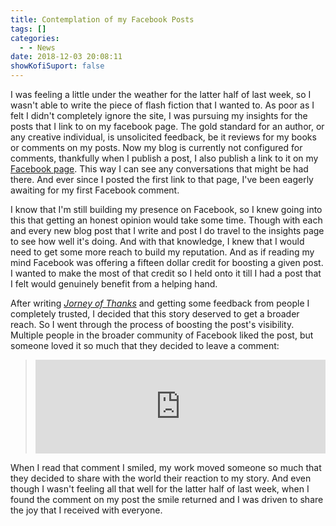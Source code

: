 ```yaml
---
title: Contemplation of my Facebook Posts
tags: []
categories:
  - - News
date: 2018-12-03 20:08:11
showKofiSuport: false
---
```


I was feeling a little under the weather for the latter half of last week, so I wasn't able to write the piece of flash fiction that I wanted to.  As poor as I felt I didn't completely ignore the site, I was pursuing my insights for the posts that I link to on my facebook page.  The gold standard for an author, or any creative individual, is unsolicited feedback, be it reviews for my books or comments on my posts.  Now my blog is currently not configured for comments, thankfully when I publish a post, I also publish a link to it on my [Facebook page](https://www.facebook.com/steven.patrick.meehan).  This way I can see any conversations that might be had there.  And ever since I posted the first link to that page, I've been eagerly awaiting for my first Facebook comment.

I know that I'm still building my presence on Facebook, so I knew going into this that getting an honest opinion would take some time.<!-- more -->  Though with each and every new blog post that I write and post I do travel to the insights page to see how well it's doing.  And with that knowledge, I knew that I would need to get some more reach to build my reputation.  And as if reading my mind Facebook was offering a fifteen dollar credit for boosting a given post.  I wanted to make the most of that credit so I held onto it till I had a post that I felt would genuinely benefit from a helping hand.

After writing [_Jorney of Thanks_](https://www.stevenmeehan.com/archives/2018/11/13/journey-of-thanks) and getting some feedback from people I completely trusted, I decided that this story deserved to get a broader reach.  So I went through the process of boosting the post's visibility.  Multiple people in the broader community of Facebook liked the post, but someone loved it so much that they decided to leave a comment: 
><iframe src="https://www.facebook.com/plugins/comment_embed.php?href=https%3A%2F%2Fwww.facebook.com%2Fsteven.patrick.meehan%2Fposts%2F270807513574561%3Fcomment_id%3D271157233539589&include_parent=false" width="100%" style="border:none;overflow:hidden" scrolling="no" frameborder="0" allowTransparency="true" allow="encrypted-media"></iframe>

When I read that comment I smiled, my work moved someone so much that they decided to share with the world their reaction to my story.  And even though I wasn't feeling all that well for the latter half of last week, when I found the comment on my post the smile returned and I was driven to share the joy that I received with everyone.